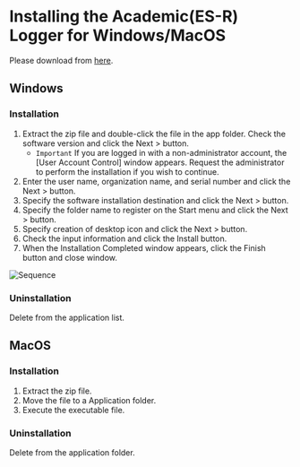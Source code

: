 # Installing the Academic(ES-R) Logger for Windows/MacOS<Badge type="danger" text="Academic" />

Please download from [here](https://github.com/jins-meme/ES_R-DataLogger/releases).

## Windows

### Installation

1. Extract the zip file and double-click the file in the app folder. Check the software version and click the Next > button.
    - `Important` If you are logged in with a non-administrator account, the [User Account Control] window appears. Request the administrator to perform the installation if you wish to continue.
1. Enter the user name, organization name, and serial number and click the Next > button.
1. Specify the software installation destination and click the Next > button.
1. Specify the folder name to register on the Start menu and click the Next > button.
1. Specify creation of desktop icon and click the Next > button.
1. Check the input information and click the Install button.  
1. When the Installation Completed window appears, click the Finish button and close window.  

![Sequence](/images/windows_install.png)

### Uninstallation

Delete from the application list.

## MacOS

### Installation

1. Extract the zip file.
1. Move the file to a Application folder.
1. Execute the executable file.

### Uninstallation

Delete from the application folder.
